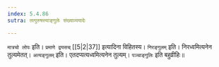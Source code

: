 ```yaml
---
index: 5.4.86
sutra: तत्पुरुषस्याङ्गुलेः संख्याव्ययादेः

---
```

   `मात्रचो लोपः` इति। `प्रमाणे द्वयसच्`  [[5|2|37]]  इत्यादिना विहितस्य। `निरङ्गुलम्` इति। निरध्वमित्यनेन तुल्यमेतत्। `अत्यङ्गुलम्` इति। एतदप्यत्यध्वमित्यनेन तुल्यम्। `पञ्चाङ्गुलिः` इति बहुव्रीहिः॥